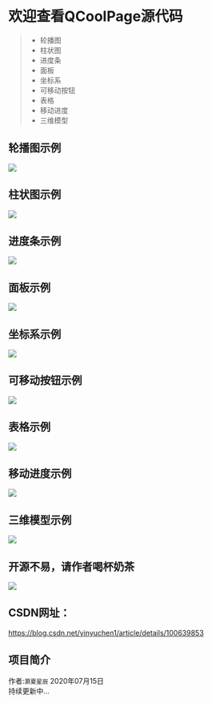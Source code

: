 ﻿  
  
# 欢迎查看QCoolPage源代码  
> * 轮播图
> * 柱状图
> * 进度条
> * 面板
> * 坐标系
> * 可移动按钮
> * 表格
> * 移动进度
> * 三维模型

## 轮播图示例
![](https://img-blog.csdnimg.cn/20200429221530217.png)

## 柱状图示例
![](https://img-blog.csdnimg.cn/20200429221552444.png)

## 进度条示例
![](https://img-blog.csdnimg.cn/20200429221559927.png)

## 面板示例
![](https://img-blog.csdnimg.cn/20200429221614736.png)

## 坐标系示例
![](https://img-blog.csdnimg.cn/20200429221620314.png)

## 可移动按钮示例
![](https://img-blog.csdnimg.cn/20200429221630226.png)

## 表格示例
![](https://img-blog.csdnimg.cn/20200429221703164.png)

## 移动进度示例
![](https://img-blog.csdnimg.cn/20200429221845482.png)

## 三维模型示例
![](https://img-blog.csdnimg.cn/20200716084556704.png)

## 开源不易，请作者喝杯奶茶
![](https://img-blog.csdnimg.cn/20200716085321356.png)

## CSDN网址： 
https://blog.csdn.net/yinyuchen1/article/details/100639853

## 项目简介
作者:`灏夏星辰` 
2020年07月15日  
持续更新中...


